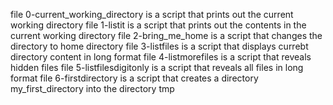 file 0-current_working_directory is a script that prints out the current working directory
file 1-listit is a script that prints out the contents in the current working directory
file 2-bring_me_home is a script that changes the directory to home directory
file 3-listfiles is a script that displays currebt directory content in long format
file 4-listmorefiles is a script that reveals hidden files
file 5-listfilesdigitonly is a script that reveals all files in long format
file 6-firstdirectory is a script that creates a directory my_first_directory into the directory tmp